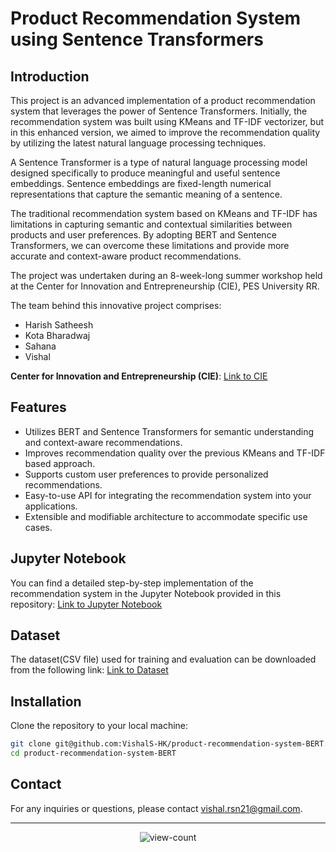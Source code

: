 # Product Recommendation System using Sentence Transformers

## Introduction

This project is an advanced implementation of a product recommendation system that leverages the power of Sentence Transformers. Initially, the recommendation system was built using KMeans and TF-IDF vectorizer, but in this enhanced version, we aimed to improve the recommendation quality by utilizing the latest natural language processing techniques.

A Sentence Transformer is a type of natural language processing model designed specifically to produce meaningful and useful sentence embeddings. Sentence embeddings are fixed-length numerical representations that capture the semantic meaning of a sentence.

The traditional recommendation system based on KMeans and TF-IDF has limitations in capturing semantic and contextual similarities between products and user preferences. By adopting BERT and Sentence Transformers, we can overcome these limitations and provide more accurate and context-aware product recommendations.

The project was undertaken during an 8-week-long summer workshop held at the Center for Innovation and Entrepreneurship (CIE), PES University RR.

The team behind this innovative project comprises:

- Harish Satheesh
- Kota Bharadwaj
- Sahana
- Vishal

**Center for Innovation and Entrepreneurship (CIE)**: [Link to CIE](https://cie.pes.edu/)

## Features

- Utilizes BERT and Sentence Transformers for semantic understanding and context-aware recommendations.
- Improves recommendation quality over the previous KMeans and TF-IDF based approach.
- Supports custom user preferences to provide personalized recommendations.
- Easy-to-use API for integrating the recommendation system into your applications.
- Extensible and modifiable architecture to accommodate specific use cases.

## Jupyter Notebook

You can find a detailed step-by-step implementation of the recommendation system in the Jupyter Notebook provided in this repository: [Link to Jupyter Notebook](https://github.com/VishalS-HK/product-recommendation-system-BERT/blob/main/Product_Recommendation_System_BERT.ipynb)

## Dataset

The dataset(CSV file) used for training and evaluation can be downloaded from the following link: [Link to Dataset](https://github.com/VishalS-HK/product-recommendation-system-BERT/tree/main/data)


## Installation
Clone the repository to your local machine:

```bash
git clone git@github.com:VishalS-HK/product-recommendation-system-BERT.git
cd product-recommendation-system-BERT
```

## Contact
For any inquiries or questions, please contact vishal.rsn21@gmail.com.

---
<p align="center"><img src="https://hits.sh/github.com/VishalS-HK/product-recommendation-system-BERT.svg?label=Views&color=fc8e00&labelColor=000" alt="view-count" /></p>

